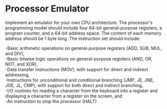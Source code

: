<h1>Processor Emulator</h1>
Implement an emulator for your own CPU architecture. The processor's programming model should include four 64-bit general-purpose registers, a program counter, and a 64-bit address space. 
The content of each memory address should be 1 byte long. The instruction set should include:

-Basic arithmetic operations on general-purpose registers (ADD, SUB, MUL, and DIV),    
-Basic bitwise logic operations on general-purpose registers (AND, OR, NOT, and XOR),    
-Data transfer instructions (MOV), with support for direct and indirect addressing,    
-Instructions for unconditional and conditional branching (JMP, JE, JNE, JGE, JL, CMP), with support for both direct and indirect branching,    
-I/O routines for reading a character from the keyboard into a register and displaying a character from a register on the screen, and    
-An instruction to stop the processor (HALT)    
